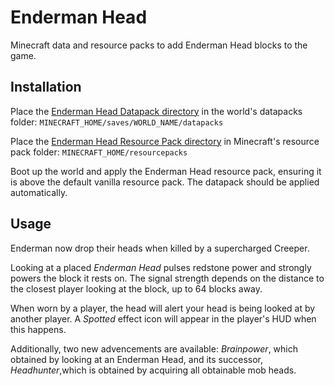 # Enderman Head
Minecraft data and resource packs to add Enderman Head blocks to the game.

## Installation
Place the [Enderman Head Datapack directory](/Enderman%20Head%20Datapack/) in the world's datapacks folder: `MINECRAFT_HOME/saves/WORLD_NAME/datapacks`


Place the [Enderman Head Resource Pack directory](/Enderman%20Head%20Resource%20Pack/) in Minecraft's resource pack folder: `MINECRAFT_HOME/resourcepacks`

Boot up the world and apply the Enderman Head resource pack, ensuring it is above the default vanilla resource pack.
The datapack should be applied automatically.

## Usage
Enderman now drop their heads when killed by a supercharged Creeper.

Looking at a placed *Enderman Head* pulses redstone power and strongly powers the 
block it rests on.
The signal strength depends on the distance to the closest player looking at the block, up to 64 blocks away.

When worn by a player, the head will alert your head is being looked at by another player.
A *Spotted* effect icon will appear in the player's HUD when this happens.

Additionally, two new advencements are available: *Brainpower*, which obtained by looking at an Enderman Head, and its successor, *Headhunter*,which is obtained by acquiring all obtainable mob heads.